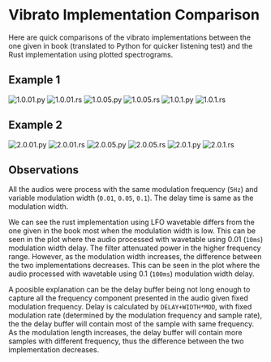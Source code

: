 # Vibrato Implementation Comparison

Here are quick comparisons of the vibrato implementations between the one given in book (translated to Python for quicker listening test) and the Rust implementation using plotted spectrograms.

## Example 1

![1.0.01.py](./plots/sample_1_0.01_5.0_py.png)
![1.0.01.rs](./plots/sample1_0.01_5.0.png)
![1.0.05.py](./plots/sample_1_0.05_5.0_py.png)
![1.0.05.rs](./plots/sample1_0.05_5.0.png)
![1.0.1.py](./plots/sample_1_0.1_5.0_py.png)
![1.0.1.rs](./plots/sample1_0.1_5.0.png)

## Example 2

![2.0.01.py](./plots/sample_2_0.01_5.0_py.png)
![2.0.01.rs](./plots/sample2_0.01_5.0.png)
![2.0.05.py](./plots/sample_2_0.05_5.0_py.png)
![2.0.05.rs](./plots/sample2_0.05_5.0.png)
![2.0.1.py](./plots/sample_2_0.1_5.0_py.png)
![2.0.1.rs](./plots/sample2_0.1_5.0.png)

## Observations

All the audios were process with the same modulation frequency (`5Hz`) and variable modulation width (`0.01`, `0.05`, `0.1`). The delay time is same as the modulation width.

We can see the rust implementation using LFO wavetable differs from the one given in the book most when the modulation width is low. This can be seen in the plot where the audio processed with wavetable using 0.01 (`10ms`) modulation width delay. The filter attenuated power in the higher frequency range. However, as the modulation width increases, the difference between the two implementations decreases. This can be seen in the plot where the audio processed with wavetable using 0.1 (`100ms`) modulation width delay.

A poosible explanation can be the delay buffer being not long enough to capture all the frequency component presented in the audio given fixed modulation frequency. Delay is calculated by `DELAY+WIDTH*MOD`, with fixed modulation rate (determined by the modulation frequency and sample rate), the the delay buffer will contain most of the sample with same frequency. As the modulation length increases, the delay buffer will contain more samples with different frequency, thus the difference between the two implementation decreases.
